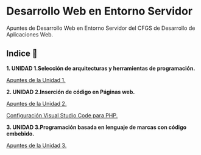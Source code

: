 # Desarrollo Web en Entorno Servidor

Apuntes de Desarrollo Web en Entorno Servidor del CFGS de Desarrollo de Aplicaciones Web.

## Indice 🚀

**1. UNIDAD 1.Selección de arquitecturas y herramientas de programación.**

[Apuntes de la Unidad 1.](Tema1/Selecciondearquitecturasyherramientasdeprogramacion.md)

**2. UNIDAD 2.Inserción de código en Páginas web.**

[Apuntes de la Unidad 2.](Tema2/Insercioncodigopaginasweb.md)

[Configuración Visual Studio Code para PHP.](Tema2/VisualStudioCodePHP.md)

**3. UNIDAD 3.Programación basada en lenguaje de marcas con código embebido.**

[Apuntes de la Unidad 3.](Tema3/Programacionlenguajesdemarca.md)